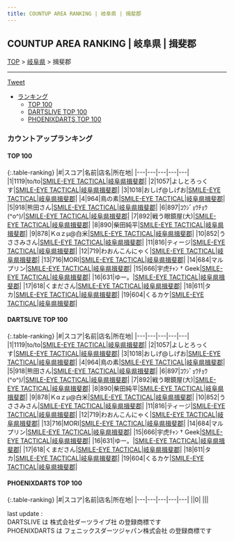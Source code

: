 ```yaml
---
title: COUNTUP AREA RANKING | 岐阜県 | 揖斐郡
---
```

## COUNTUP AREA RANKING | 岐阜県 | 揖斐郡

[TOP](/darts/rank/) > [岐阜県](/darts/rank/岐阜県/) > 揖斐郡

___

<a href="https://twitter.com/share?ref_src=twsrc%5Etfw" data-text="COUNTUP AREA RANKING | 岐阜県揖斐郡" class="twitter-share-button" data-hashtags="DARTSLIVE,PHOENIXDARTS,darts,ダーツ" data-show-count="false">Tweet</a>

* [ランキング](#カウントアップランキング)
    * [TOP 100](#top-100)
    * [DARTSLIVE TOP 100](#dartslive-top-100)
    * [PHOENIXDARTS TOP 100](#phoenixdarts-top-100)

### カウントアップランキング

#### TOP 100



{:.table-ranking}
|#|スコア|名前|店名|所在地|
|---|---|---|---|---|
|1|1119|<span class="rank-name-dl">to/to</span>|<a href="https://search.dartslive.com/jp/shop/4aece8944411d887b21333aee1bd51e4">SMILE-EYE TACTICAL</a>|<a href="/darts/rank/岐阜県/揖斐郡">岐阜県揖斐郡</a>|
|2|1057|<span class="rank-name-dl">よしとろっくす</span>|<a href="https://search.dartslive.com/jp/shop/4aece8944411d887b21333aee1bd51e4">SMILE-EYE TACTICAL</a>|<a href="/darts/rank/岐阜県/揖斐郡">岐阜県揖斐郡</a>|
|3|1018|<span class="rank-name-dl">おしげ@しげお</span>|<a href="https://search.dartslive.com/jp/shop/4aece8944411d887b21333aee1bd51e4">SMILE-EYE TACTICAL</a>|<a href="/darts/rank/岐阜県/揖斐郡">岐阜県揖斐郡</a>|
|4|964|<span class="rank-name-dl">鳥の素</span>|<a href="https://search.dartslive.com/jp/shop/4aece8944411d887b21333aee1bd51e4">SMILE-EYE TACTICAL</a>|<a href="/darts/rank/岐阜県/揖斐郡">岐阜県揖斐郡</a>|
|5|918|<span class="rank-name-dl">熊田さん</span>|<a href="https://search.dartslive.com/jp/shop/4aece8944411d887b21333aee1bd51e4">SMILE-EYE TACTICAL</a>|<a href="/darts/rank/岐阜県/揖斐郡">岐阜県揖斐郡</a>|
|6|897|<span class="rank-name-dl">ｺｳｼﾞｮｳﾁｮｳ(^o^)/</span>|<a href="https://search.dartslive.com/jp/shop/4aece8944411d887b21333aee1bd51e4">SMILE-EYE TACTICAL</a>|<a href="/darts/rank/岐阜県/揖斐郡">岐阜県揖斐郡</a>|
|7|892|<span class="rank-name-dl">戦う眼鏡屋(大)</span>|<a href="https://search.dartslive.com/jp/shop/4aece8944411d887b21333aee1bd51e4">SMILE-EYE TACTICAL</a>|<a href="/darts/rank/岐阜県/揖斐郡">岐阜県揖斐郡</a>|
|8|890|<span class="rank-name-dl">柴田純平</span>|<a href="https://search.dartslive.com/jp/shop/4aece8944411d887b21333aee1bd51e4">SMILE-EYE TACTICAL</a>|<a href="/darts/rank/岐阜県/揖斐郡">岐阜県揖斐郡</a>|
|9|878|<span class="rank-name-dl">Ｋαｚμ@白米</span>|<a href="https://search.dartslive.com/jp/shop/4aece8944411d887b21333aee1bd51e4">SMILE-EYE TACTICAL</a>|<a href="/darts/rank/岐阜県/揖斐郡">岐阜県揖斐郡</a>|
|10|852|<span class="rank-name-dl">うささみさん</span>|<a href="https://search.dartslive.com/jp/shop/4aece8944411d887b21333aee1bd51e4">SMILE-EYE TACTICAL</a>|<a href="/darts/rank/岐阜県/揖斐郡">岐阜県揖斐郡</a>|
|11|816|<span class="rank-name-dl">ティージ</span>|<a href="https://search.dartslive.com/jp/shop/4aece8944411d887b21333aee1bd51e4">SMILE-EYE TACTICAL</a>|<a href="/darts/rank/岐阜県/揖斐郡">岐阜県揖斐郡</a>|
|12|719|<span class="rank-name-dl">わおんこんにゃく</span>|<a href="https://search.dartslive.com/jp/shop/4aece8944411d887b21333aee1bd51e4">SMILE-EYE TACTICAL</a>|<a href="/darts/rank/岐阜県/揖斐郡">岐阜県揖斐郡</a>|
|13|716|<span class="rank-name-dl">MORI</span>|<a href="https://search.dartslive.com/jp/shop/4aece8944411d887b21333aee1bd51e4">SMILE-EYE TACTICAL</a>|<a href="/darts/rank/岐阜県/揖斐郡">岐阜県揖斐郡</a>|
|14|684|<span class="rank-name-dl">マルプリン</span>|<a href="https://search.dartslive.com/jp/shop/4aece8944411d887b21333aee1bd51e4">SMILE-EYE TACTICAL</a>|<a href="/darts/rank/岐阜県/揖斐郡">岐阜県揖斐郡</a>|
|15|666|<span class="rank-name-dl">宇虎ﾁｬﾝ † Geek</span>|<a href="https://search.dartslive.com/jp/shop/4aece8944411d887b21333aee1bd51e4">SMILE-EYE TACTICAL</a>|<a href="/darts/rank/岐阜県/揖斐郡">岐阜県揖斐郡</a>|
|16|631|<span class="rank-name-dl">ゆー。</span>|<a href="https://search.dartslive.com/jp/shop/4aece8944411d887b21333aee1bd51e4">SMILE-EYE TACTICAL</a>|<a href="/darts/rank/岐阜県/揖斐郡">岐阜県揖斐郡</a>|
|17|618|<span class="rank-name-dl">くまださん</span>|<a href="https://search.dartslive.com/jp/shop/4aece8944411d887b21333aee1bd51e4">SMILE-EYE TACTICAL</a>|<a href="/darts/rank/岐阜県/揖斐郡">岐阜県揖斐郡</a>|
|18|611|<span class="rank-name-dl">タカ</span>|<a href="https://search.dartslive.com/jp/shop/4aece8944411d887b21333aee1bd51e4">SMILE-EYE TACTICAL</a>|<a href="/darts/rank/岐阜県/揖斐郡">岐阜県揖斐郡</a>|
|19|604|<span class="rank-name-dl">くるカケ</span>|<a href="https://search.dartslive.com/jp/shop/4aece8944411d887b21333aee1bd51e4">SMILE-EYE TACTICAL</a>|<a href="/darts/rank/岐阜県/揖斐郡">岐阜県揖斐郡</a>|


#### DARTSLIVE TOP 100



{:.table-ranking}
|#|スコア|名前|店名|所在地|
|---|---|---|---|---|
|1|1119|<span class="rank-name-dl">to/to</span>|<a href="https://search.dartslive.com/jp/shop/4aece8944411d887b21333aee1bd51e4">SMILE-EYE TACTICAL</a>|<a href="/darts/rank/岐阜県/揖斐郡">岐阜県揖斐郡</a>|
|2|1057|<span class="rank-name-dl">よしとろっくす</span>|<a href="https://search.dartslive.com/jp/shop/4aece8944411d887b21333aee1bd51e4">SMILE-EYE TACTICAL</a>|<a href="/darts/rank/岐阜県/揖斐郡">岐阜県揖斐郡</a>|
|3|1018|<span class="rank-name-dl">おしげ@しげお</span>|<a href="https://search.dartslive.com/jp/shop/4aece8944411d887b21333aee1bd51e4">SMILE-EYE TACTICAL</a>|<a href="/darts/rank/岐阜県/揖斐郡">岐阜県揖斐郡</a>|
|4|964|<span class="rank-name-dl">鳥の素</span>|<a href="https://search.dartslive.com/jp/shop/4aece8944411d887b21333aee1bd51e4">SMILE-EYE TACTICAL</a>|<a href="/darts/rank/岐阜県/揖斐郡">岐阜県揖斐郡</a>|
|5|918|<span class="rank-name-dl">熊田さん</span>|<a href="https://search.dartslive.com/jp/shop/4aece8944411d887b21333aee1bd51e4">SMILE-EYE TACTICAL</a>|<a href="/darts/rank/岐阜県/揖斐郡">岐阜県揖斐郡</a>|
|6|897|<span class="rank-name-dl">ｺｳｼﾞｮｳﾁｮｳ(^o^)/</span>|<a href="https://search.dartslive.com/jp/shop/4aece8944411d887b21333aee1bd51e4">SMILE-EYE TACTICAL</a>|<a href="/darts/rank/岐阜県/揖斐郡">岐阜県揖斐郡</a>|
|7|892|<span class="rank-name-dl">戦う眼鏡屋(大)</span>|<a href="https://search.dartslive.com/jp/shop/4aece8944411d887b21333aee1bd51e4">SMILE-EYE TACTICAL</a>|<a href="/darts/rank/岐阜県/揖斐郡">岐阜県揖斐郡</a>|
|8|890|<span class="rank-name-dl">柴田純平</span>|<a href="https://search.dartslive.com/jp/shop/4aece8944411d887b21333aee1bd51e4">SMILE-EYE TACTICAL</a>|<a href="/darts/rank/岐阜県/揖斐郡">岐阜県揖斐郡</a>|
|9|878|<span class="rank-name-dl">Ｋαｚμ@白米</span>|<a href="https://search.dartslive.com/jp/shop/4aece8944411d887b21333aee1bd51e4">SMILE-EYE TACTICAL</a>|<a href="/darts/rank/岐阜県/揖斐郡">岐阜県揖斐郡</a>|
|10|852|<span class="rank-name-dl">うささみさん</span>|<a href="https://search.dartslive.com/jp/shop/4aece8944411d887b21333aee1bd51e4">SMILE-EYE TACTICAL</a>|<a href="/darts/rank/岐阜県/揖斐郡">岐阜県揖斐郡</a>|
|11|816|<span class="rank-name-dl">ティージ</span>|<a href="https://search.dartslive.com/jp/shop/4aece8944411d887b21333aee1bd51e4">SMILE-EYE TACTICAL</a>|<a href="/darts/rank/岐阜県/揖斐郡">岐阜県揖斐郡</a>|
|12|719|<span class="rank-name-dl">わおんこんにゃく</span>|<a href="https://search.dartslive.com/jp/shop/4aece8944411d887b21333aee1bd51e4">SMILE-EYE TACTICAL</a>|<a href="/darts/rank/岐阜県/揖斐郡">岐阜県揖斐郡</a>|
|13|716|<span class="rank-name-dl">MORI</span>|<a href="https://search.dartslive.com/jp/shop/4aece8944411d887b21333aee1bd51e4">SMILE-EYE TACTICAL</a>|<a href="/darts/rank/岐阜県/揖斐郡">岐阜県揖斐郡</a>|
|14|684|<span class="rank-name-dl">マルプリン</span>|<a href="https://search.dartslive.com/jp/shop/4aece8944411d887b21333aee1bd51e4">SMILE-EYE TACTICAL</a>|<a href="/darts/rank/岐阜県/揖斐郡">岐阜県揖斐郡</a>|
|15|666|<span class="rank-name-dl">宇虎ﾁｬﾝ † Geek</span>|<a href="https://search.dartslive.com/jp/shop/4aece8944411d887b21333aee1bd51e4">SMILE-EYE TACTICAL</a>|<a href="/darts/rank/岐阜県/揖斐郡">岐阜県揖斐郡</a>|
|16|631|<span class="rank-name-dl">ゆー。</span>|<a href="https://search.dartslive.com/jp/shop/4aece8944411d887b21333aee1bd51e4">SMILE-EYE TACTICAL</a>|<a href="/darts/rank/岐阜県/揖斐郡">岐阜県揖斐郡</a>|
|17|618|<span class="rank-name-dl">くまださん</span>|<a href="https://search.dartslive.com/jp/shop/4aece8944411d887b21333aee1bd51e4">SMILE-EYE TACTICAL</a>|<a href="/darts/rank/岐阜県/揖斐郡">岐阜県揖斐郡</a>|
|18|611|<span class="rank-name-dl">タカ</span>|<a href="https://search.dartslive.com/jp/shop/4aece8944411d887b21333aee1bd51e4">SMILE-EYE TACTICAL</a>|<a href="/darts/rank/岐阜県/揖斐郡">岐阜県揖斐郡</a>|
|19|604|<span class="rank-name-dl">くるカケ</span>|<a href="https://search.dartslive.com/jp/shop/4aece8944411d887b21333aee1bd51e4">SMILE-EYE TACTICAL</a>|<a href="/darts/rank/岐阜県/揖斐郡">岐阜県揖斐郡</a>|


#### PHOENIXDARTS TOP 100



{:.table-ranking}
|#|スコア|名前|店名|所在地|
|---|---|---|---|---|
||0|<span class="rank-name-dl"> </span>|<a href=""></a>|<a href="/darts/rank//"></a>|


<div class="footer border-top border-gray-light mt-5 pt-3 text-right text-gray">
    last update : <span style="font-weight: italic" id="foot_last_modified"></span><br />
    DARTSLIVE は 株式会社ダーツライブ社 の登録商標です<br />
    PHOENIXDARTS は フェニックスダーツジャパン株式会社 の登録商標です<br />
</div>

<script src="https://cdnjs.cloudflare.com/ajax/libs/jquery.tablesorter/2.31.3/js/jquery.tablesorter.min.js" integrity="sha512-qzgd5cYSZcosqpzpn7zF2ZId8f/8CHmFKZ8j7mU4OUXTNRd5g+ZHBPsgKEwoqxCtdQvExE5LprwwPAgoicguNg==" crossorigin="anonymous" referrerpolicy="no-referrer"></script>
<link rel="stylesheet" href="https://cdnjs.cloudflare.com/ajax/libs/jquery.tablesorter/2.31.3/css/theme.default.min.css" integrity="sha512-wghhOJkjQX0Lh3NSWvNKeZ0ZpNn+SPVXX1Qyc9OCaogADktxrBiBdKGDoqVUOyhStvMBmJQ8ZdMHiR3wuEq8+w==" crossorigin="anonymous" referrerpolicy="no-referrer" />
<script>
$(function() {
    $(".table-ranking").tablesorter({sortList:[[0, 0]]});
    $("#foot_last_modified").text(formatDate(new Date(document.lastModified), 'yyyy-MM-dd HH:mm:ss'));
});
</script>

<script async src="https://platform.twitter.com/widgets.js" charset="utf-8"></script>